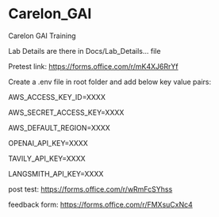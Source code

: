 # Carelon_GAI
Carelon GAI Training

Lab Details are there in Docs/Lab_Details... file

Pretest link: https://forms.office.com/r/mK4XJ6RrYf

Create a .env file in root folder and add below key value pairs:

AWS_ACCESS_KEY_ID=XXXX

AWS_SECRET_ACCESS_KEY=XXXX

AWS_DEFAULT_REGION=XXXX

OPENAI_API_KEY=XXXX

TAVILY_API_KEY=XXXX

LANGSMITH_API_KEY=XXXX


post test: https://forms.office.com/r/wRmFcSYhss

feedback form: https://forms.office.com/r/FMXsuCxNc4